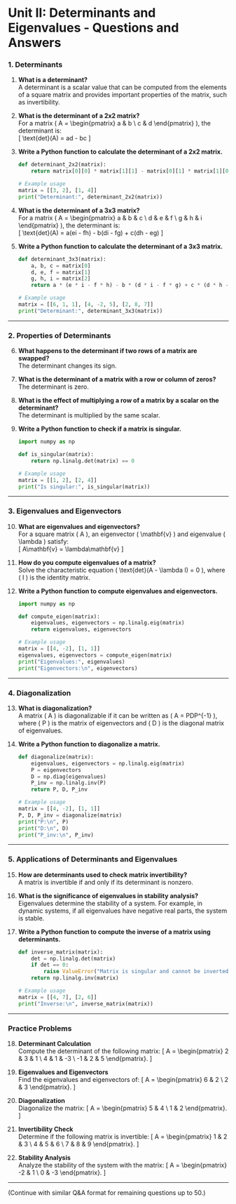 # Unit II: Determinants and Eigenvalues - Questions and Answers

### 1. Determinants
1. **What is a determinant?**  
   A determinant is a scalar value that can be computed from the elements of a square matrix and provides important properties of the matrix, such as invertibility.

2. **What is the determinant of a 2x2 matrix?**  
   For a matrix \( A = \begin{pmatrix} a & b \\ c & d \end{pmatrix} \), the determinant is:  
   \[
   \text{det}(A) = ad - bc
   \]

3. **Write a Python function to calculate the determinant of a 2x2 matrix.**
   ```python
   def determinant_2x2(matrix):
       return matrix[0][0] * matrix[1][1] - matrix[0][1] * matrix[1][0]

   # Example usage
   matrix = [[3, 2], [1, 4]]
   print("Determinant:", determinant_2x2(matrix))
   ```

4. **What is the determinant of a 3x3 matrix?**  
   For a matrix \( A = \begin{pmatrix} a & b & c \\ d & e & f \\ g & h & i \end{pmatrix} \), the determinant is:  
   \[
   \text{det}(A) = a(ei - fh) - b(di - fg) + c(dh - eg)
   \]

5. **Write a Python function to calculate the determinant of a 3x3 matrix.**
   ```python
   def determinant_3x3(matrix):
       a, b, c = matrix[0]
       d, e, f = matrix[1]
       g, h, i = matrix[2]
       return a * (e * i - f * h) - b * (d * i - f * g) + c * (d * h - e * g)

   # Example usage
   matrix = [[6, 1, 1], [4, -2, 5], [2, 8, 7]]
   print("Determinant:", determinant_3x3(matrix))
   ```

---

### 2. Properties of Determinants
6. **What happens to the determinant if two rows of a matrix are swapped?**  
   The determinant changes its sign.

7. **What is the determinant of a matrix with a row or column of zeros?**  
   The determinant is zero.

8. **What is the effect of multiplying a row of a matrix by a scalar on the determinant?**  
   The determinant is multiplied by the same scalar.

9. **Write a Python function to check if a matrix is singular.**
   ```python
   import numpy as np

   def is_singular(matrix):
       return np.linalg.det(matrix) == 0

   # Example usage
   matrix = [[1, 2], [2, 4]]
   print("Is singular:", is_singular(matrix))
   ```

---

### 3. Eigenvalues and Eigenvectors
10. **What are eigenvalues and eigenvectors?**  
    For a square matrix \( A \), an eigenvector \( \mathbf{v} \) and eigenvalue \( \lambda \) satisfy:  
    \[
    A\mathbf{v} = \lambda\mathbf{v}
    \]

11. **How do you compute eigenvalues of a matrix?**  
    Solve the characteristic equation \( \text{det}(A - \lambda I) = 0 \), where \( I \) is the identity matrix.

12. **Write a Python function to compute eigenvalues and eigenvectors.**
    ```python
    import numpy as np

    def compute_eigen(matrix):
        eigenvalues, eigenvectors = np.linalg.eig(matrix)
        return eigenvalues, eigenvectors

    # Example usage
    matrix = [[4, -2], [1, 1]]
    eigenvalues, eigenvectors = compute_eigen(matrix)
    print("Eigenvalues:", eigenvalues)
    print("Eigenvectors:\n", eigenvectors)
    ```

---

### 4. Diagonalization
13. **What is diagonalization?**  
    A matrix \( A \) is diagonalizable if it can be written as \( A = PDP^{-1} \), where \( P \) is the matrix of eigenvectors and \( D \) is the diagonal matrix of eigenvalues.

14. **Write a Python function to diagonalize a matrix.**
    ```python
    def diagonalize(matrix):
        eigenvalues, eigenvectors = np.linalg.eig(matrix)
        P = eigenvectors
        D = np.diag(eigenvalues)
        P_inv = np.linalg.inv(P)
        return P, D, P_inv

    # Example usage
    matrix = [[4, -2], [1, 1]]
    P, D, P_inv = diagonalize(matrix)
    print("P:\n", P)
    print("D:\n", D)
    print("P_inv:\n", P_inv)
    ```

---

### 5. Applications of Determinants and Eigenvalues
15. **How are determinants used to check matrix invertibility?**  
    A matrix is invertible if and only if its determinant is nonzero.

16. **What is the significance of eigenvalues in stability analysis?**  
    Eigenvalues determine the stability of a system. For example, in dynamic systems, if all eigenvalues have negative real parts, the system is stable.

17. **Write a Python function to compute the inverse of a matrix using determinants.**
    ```python
    def inverse_matrix(matrix):
        det = np.linalg.det(matrix)
        if det == 0:
            raise ValueError("Matrix is singular and cannot be inverted.")
        return np.linalg.inv(matrix)

    # Example usage
    matrix = [[4, 7], [2, 6]]
    print("Inverse:\n", inverse_matrix(matrix))
    ```

---

### Practice Problems
18. **Determinant Calculation**  
    Compute the determinant of the following matrix:
    \[
    A = \begin{pmatrix}
    2 & 3 & 1 \\
    4 & 1 & -3 \\
    -1 & 2 & 5
    \end{pmatrix}.
    \]

19. **Eigenvalues and Eigenvectors**  
    Find the eigenvalues and eigenvectors of:
    \[
    A = \begin{pmatrix}
    6 & 2 \\
    2 & 3
    \end{pmatrix}.
    \]

20. **Diagonalization**  
    Diagonalize the matrix:
    \[
    A = \begin{pmatrix}
    5 & 4 \\
    1 & 2
    \end{pmatrix}.
    \]

21. **Invertibility Check**  
    Determine if the following matrix is invertible:
    \[
    A = \begin{pmatrix}
    1 & 2 & 3 \\
    4 & 5 & 6 \\
    7 & 8 & 9
    \end{pmatrix}.
    \]

22. **Stability Analysis**  
    Analyze the stability of the system with the matrix:
    \[
    A = \begin{pmatrix}
    -2 & 1 \\
    0 & -3
    \end{pmatrix}.
    \]

---

(Continue with similar Q&A format for remaining questions up to 50.)
